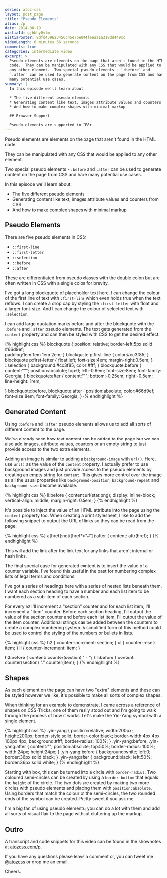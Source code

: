 ```yaml
---
series: atoz-css
layout: post_page
title: "Pseudo Elements"
alias: /p
date: 2014-08-19
wistiaId: gjhbhy0vtm
wistiaPoster: 8dfd459623456c45e7be804feeaa1a318dd449cc
videoLength: 6 minutes 36 seconds
comments: true
categories: intermediate video
excerpt: >
  Pseudo elements are elements on the page that aren't found in the HTML
  code.  They can be manipulated with any CSS that would be applied to
  any other element.  Two special pseudo elements - `:before` and
  `:after` can be used to generate content on the page from CSS and have
  many potential use cases.
summary: |
  In this episode we'll learn about:

  * The five different pseudo elements
  * Generating content like text, images attribute values and counters from CSS
  * And how to make complex shapes with minimal markup

  ## Browser Support

  Pseudo elements are supported in IE8+
---
```


Pseudo elements are elements on the page that aren't found in the HTML
code.

They can be manipulated with any CSS that would be applied to any other
element.

Two special pseudo elements - `:before` and `:after` can be used to
generate content on the page from CSS and have many potential use cases.

In this episode we'll learn about:

* The five different pseudo elements
* Generating content like text, images attribute values and counters from CSS
* And how to make complex shapes with minimal markup

## Pseudo Elements

There are five pseudo elements in CSS:

* `::first-line`
* `::first-letter`
* `::selection`
* `::before`
* `::after`

These are differentiated from pseudo classes with the double colon but
are often written in CSS with a single colon for brevity.

I've got a long blockquote of placeholder text here. I can change the
colour of the first line of text with `:first-line` which even holds
true when the text reflows. I can create a drop cap by styling the
`:first-letter` with float and a larger font-size. And I can change the
colour of selected text with `:selection`.

I can add large quotation marks before and after the blockquote with the
`:before` and `:after` pseudo elements. The text gets generated from the
`content` property and can then be styled with CSS to get the desired
effect.

{% highlight css %}
blockquote {
	position: relative;
	border-left:5px solid #66d9ef;	
	padding:1em 1em 1em 2em;
}
blockquote p:first-line {
	color:#cc3f85;
}
blockquote p:first-letter {
	float:left;
	font-size:4em;
	margin-right:0.5em;
}
::selection {
	background:#cc3f85;
	color:#fff;
}
blockquote:before {
	content:"“";
	position:absolute;
	top:0;
	left:-0.6em;
	font-size:8em;
	font-family: Georgia;
}
blockquote:after {
	content:"”";
	bottom:-0.25em;
	right:-0.5em;
	line-height: 1rem;
	
}
blockquote:before,
blockquote:after {
	position:absolute;
	color:#66d9ef;
	font-size:8em;
	font-family: Georgia;
}
{% endhighlight %}

## Generated Content

Using `:before` and `:after` pseudo elements allows us to add all sorts
of different content to the page.

We've already seen how text content can be added to the page but we can
also add images, attribute values, counters or an empty string to
just provide access to the two extra elements.

Adding an image is similar to adding a `background-image` with `url()`.
Here, use `url()` as the value of the `content` property. I actually
prefer to use background images and just provide access to the pseudo
elements by creating an empty string for `content`. This gives more
control over the image as all the usual properties like
`background-position`, `background-repeat` and `background-size` become
available.

{% highlight css %}
li:before {
	content:url(star.png);
	display: inline-block;
	vertical-align: middle;
	margin-right: 0.5em;
}
{% endhighlight %}

It's possible to inject the value of an HTML attribute into the page
using the `content` property too. When creating a print stylesheet,
I like to add the following snippet to output the URL of links so they
can be read from the page:

{% highlight css %}
a[href]:not([href*="#"]):after {
	content: attr(href);
}
{% endhighlight %}

This will add the link after the link text for any links that aren't
internal or hash links.

The final special case for generated content is to insert the value of
a counter variable. I've found this useful in the past for numbering
complex lists of legal terms and conditions.

I've got a series of headings here with a series of nested lists beneath
them. I want each section heading to have a number and each list item to be
numbered as a sub-item of each section.

For every `h2` I'll increment a "section" counter and for each list item, 
I'll increment a "item" counter. Before each section heading, I'll
output the value of the section counter and before each list item, I'll
output the value of the item counter. Additional strings can be added
between the counters to create a complex numbering system. A simplified
form of this method could be used to control the styling of the numbers
or bullets in lists.

{% highlight css %}
h2 { counter-increment: section; }
ul { counter-reset: item; }
li { counter-increment: item; }

h2:before {
	content: counter(section) " - ";
}
li:before {
	content: counter(section) "." counter(item);
}
{% endhighlight %}

## Shapes

As each element on the page can have two "extra" elements and these can
be styled however we like, it's possible to make all sorts of complex
shapes.

When thinking for an example to demonstrate, I came across a reference of
shapes on CSS-Tricks; one of them really stood out and I'm going to walk
through the process of how it works. Let's make the Yin-Yang symbol with
a single element.

{% highlight css %}
.yin-yang {
	position:relative;
	width:200px;
	height:200px;
	border-style:solid;
	border-color:black;
	border-width:4px 4px 100px 4px;
	background:#fff;
	border-radius: 100%;
}
.yin-yang:before,
.yin-yang:after {
	content:"";
	position:absolute;
	top:50%;
	border-radius: 100%;
	width:24px;
	height:24px;
}
.yin-yang:before {
	background:white;
	left:0;
	border:36px solid black;
}
.yin-yang:after {
	background:black;
	left:50%;
	border:36px solid white;
}
{% endhighlight %}

Starting with box, this can be turned into a circle with
`border-radius`. Two coloured semi-circles can be created by using
a `border-bottom` that equals the `height` of the circle. The two dots
are created by making two more circles with pseudo elements and
placing them with `position:absolute`. Using borders that match the
colour of the semi-circles, the two rounded ends of the symbol can be
created. Pretty sweet if you ask me.

I'm a big fan of using pseudo elements; you can do a lot with them and
add all sorts of visual flair to the page without cluttering up the
markup.

## Outro

A transcript and code snippets for this video can be found in the
shownotes at [atozcss.com/p](http://www.atozcss.com/p).

If you have any questions please leave a comment or, you can tweet me
[@atozcss](http://www.twitter.com/atozcss) or drop me an
email.

Cheers.
